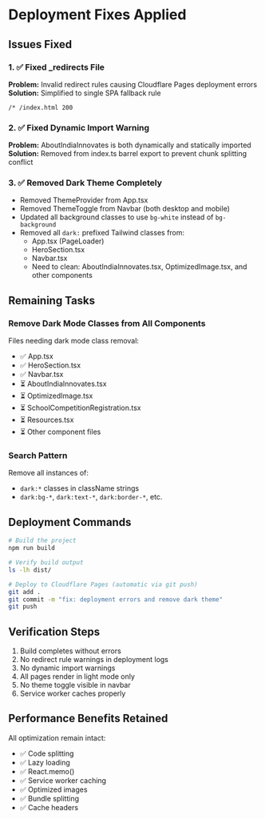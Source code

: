 # Deployment Fixes Applied

## Issues Fixed

### 1. ✅ Fixed _redirects File
**Problem:** Invalid redirect rules causing Cloudflare Pages deployment errors
**Solution:** Simplified to single SPA fallback rule
```
/* /index.html 200
```

### 2. ✅ Fixed Dynamic Import Warning
**Problem:** AboutIndiaInnovates is both dynamically and statically imported
**Solution:** Removed from index.ts barrel export to prevent chunk splitting conflict

### 3. ✅ Removed Dark Theme Completely
- Removed ThemeProvider from App.tsx
- Removed ThemeToggle from Navbar (both desktop and mobile)
- Updated all background classes to use `bg-white` instead of `bg-background`
- Removed all `dark:` prefixed Tailwind classes from:
  - App.tsx (PageLoader)
  - HeroSection.tsx
  - Navbar.tsx
  - Need to clean: AboutIndiaInnovates.tsx, OptimizedImage.tsx, and other components

## Remaining Tasks

### Remove Dark Mode Classes from All Components
Files needing dark mode class removal:
- ✅ App.tsx
- ✅ HeroSection.tsx  
- ✅ Navbar.tsx
- ⏳ AboutIndiaInnovates.tsx
- ⏳ OptimizedImage.tsx
- ⏳ SchoolCompetitionRegistration.tsx
- ⏳ Resources.tsx
- ⏳ Other component files

### Search Pattern
Remove all instances of:
- `dark:*` classes in className strings
- `dark:bg-*`, `dark:text-*`, `dark:border-*`, etc.

## Deployment Commands

```bash
# Build the project
npm run build

# Verify build output
ls -lh dist/

# Deploy to Cloudflare Pages (automatic via git push)
git add .
git commit -m "fix: deployment errors and remove dark theme"
git push
```

## Verification Steps

1. Build completes without errors
2. No redirect rule warnings in deployment logs
3. No dynamic import warnings
4. All pages render in light mode only
5. No theme toggle visible in navbar
6. Service worker caches properly

## Performance Benefits Retained

All optimization remain intact:
- ✅ Code splitting
- ✅ Lazy loading
- ✅ React.memo()
- ✅ Service worker caching
- ✅ Optimized images
- ✅ Bundle splitting
- ✅ Cache headers
